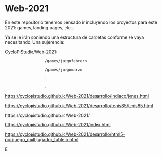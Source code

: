 # Web-2021

En este repositorio tenemos pensado ir incluyendo los proyectos para este 2021: games, landing pages, etc...

Ya se le irán poniendo una estructura de carpetas conforme se vaya necesitando. Una sujerencia:

CycloPiStudio/Web-2021:

                      /games/juegofebrero

                      /games/juegomarzo

                      .

                      .
                      
https://cyclopistudio.github.io/Web-2021/desarrollo/indiaco/jones.html
                      
https://cyclopistudio.github.io/Web-2021/desarrollo/tenis85/tenis85.html

https://cyclopistudio.github.io/Web-2021/

https://cyclopistudio.github.io/Web-2021/index.html


https://cyclopistudio.github.io/Web-2021/desarrollo/html5-por/juego_multijugador_tablero.html




E


